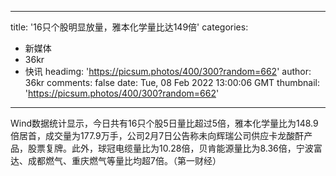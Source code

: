 
---
title: '16只个股明显放量，雅本化学量比达149倍'
categories: 
 - 新媒体
 - 36kr
 - 快讯
headimg: 'https://picsum.photos/400/300?random=662'
author: 36kr
comments: false
date: Tue, 08 Feb 2022 13:00:06 GMT
thumbnail: 'https://picsum.photos/400/300?random=662'
---

<div>   
Wind数据统计显示，今日共有16只个股5日量比超过5倍，雅本化学量比为148.9倍居首，成交量为177.9万手，公司2月7日公告称未向辉瑞公司供应卡龙酸酐产品，股票复牌。此外，球冠电缆量比为10.28倍，贝肯能源量比为8.36倍，宁波富达、成都燃气、重庆燃气等量比均超7倍。（第一财经）  
</div>
            